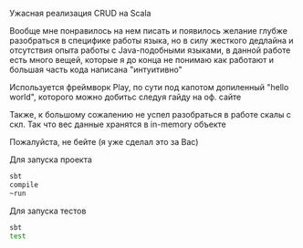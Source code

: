 Ужасная реализация CRUD на Scala

Вообще мне понравилось на нем писать и появилось желание глубже разобраться в специфике работы языка, но в силу жесткого дедлайна и отсутствия опыта работы с Java-подобными языками, в данной работе есть много вещей, которые я до конца не понимаю как работают и большая часть кода написана "интуитивно"

Используется фреймворк Play, по сути под капотом допиленный "hello world", которого можно добитьс следуя гайду на оф. сайте

Также, к большому сожалению не успел разобраться в работе скалы с скл. Так что вес данные хранятся в in-memory объекте

Пожалуйста, не бейте (я уже сделал это за Вас)

Для запуска проекта

```bash
sbt
compile
~run
```

Для запуска тестов

```bash
sbt
test
```
